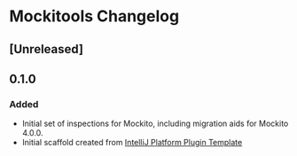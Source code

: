 <!-- Keep a Changelog guide -> https://keepachangelog.com -->

# Mockitools Changelog

## [Unreleased]

## 0.1.0
### Added
- Initial set of inspections for Mockito, including migration aids for Mockito 4.0.0.
- Initial scaffold created from [IntelliJ Platform Plugin Template](https://github.com/JetBrains/intellij-platform-plugin-template)
